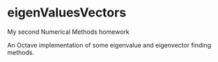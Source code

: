 # eigenValuesVectors
My second Numerical Methods homework

An Octave implementation of some eigenvalue and eigenvector finding methods.
